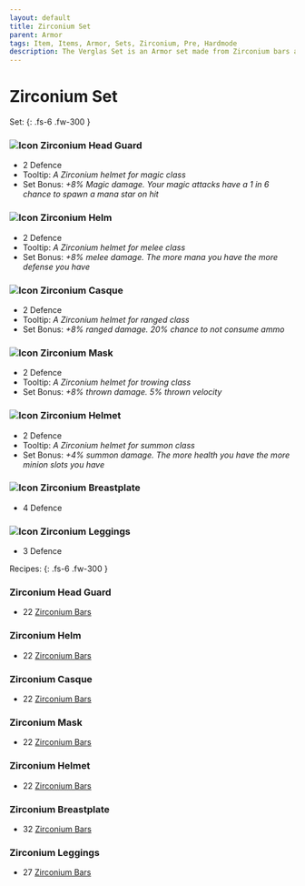 ```yaml
---
layout: default
title: Zirconium Set
parent: Armor
tags: Item, Items, Armor, Sets, Zirconium, Pre, Hardmode
description: The Verglas Set is an Armor set made from Zirconium bars and is a early pre-hardmode set
---
```


# Zirconium Set

Set: 
{: .fs-6 .fw-300 }
### ![Icon](https://github.com/koekmeneer/SupernovaMod/blob/main/Items/Armor/PreHardmode/Zirconium/MageZirconiumHelmet.png?raw=true) Zirconium Head Guard
- 2 Defence
- Tooltip: *A Zirconium helmet for magic class*
- Set Bonus: *+8% Magic damage. Your magic attacks have a 1 in 6 chance to spawn a mana star on hit*


### ![Icon](https://github.com/koekmeneer/SupernovaMod/blob/main/Items/Armor/PreHardmode/Zirconium/MeleeZirconiumHelmet.png?raw=true) Zirconium Helm
- 2 Defence
- Tooltip: *A Zirconium helmet for melee class*
- Set Bonus: *+8% melee damage. The more mana you have the more defense you have*


### ![Icon](https://github.com/koekmeneer/SupernovaMod/blob/main/Items/Armor/PreHardmode/Zirconium/MageZirconiumHelmet.png?raw=true) Zirconium Casque
- 2 Defence
- Tooltip: *A Zirconium helmet for ranged class*
- Set Bonus: *+8% ranged damage. 20% chance to not consume ammo*


### ![Icon](https://github.com/koekmeneer/SupernovaMod/blob/main/Items/Armor/PreHardmode/Zirconium/ZirconiumMask.png?raw=true) Zirconium Mask
- 2 Defence
- Tooltip: *A Zirconium helmet for trowing class*
- Set Bonus: *+8% thrown damage. 5% thrown velocity*


### ![Icon](https://github.com/koekmeneer/SupernovaMod/blob/main/Items/Armor/PreHardmode/Zirconium/ZirconiumSHelmet.png?raw=true) Zirconium Helmet
- 2 Defence
- Tooltip: *A Zirconium helmet for summon class*
- Set Bonus: *+4% summon damage. The more health you have the more minion slots you have*


### ![Icon](https://github.com/koekmeneer/SupernovaMod/blob/main/Items/Armor/PreHardmode/Zirconium/ZirconiumBreastplate.png?raw=true) Zirconium Breastplate
- 4 Defence


### ![Icon](https://github.com/koekmeneer/SupernovaMod/blob/main/Items/Armor/PreHardmode/Zirconium/ZirconiumLeggings.png?raw=true) Zirconium Leggings
- 3 Defence


Recipes: 
{: .fs-6 .fw-300 }
### Zirconium Head Guard
- 22 [Zirconium Bars](https://koekmeneer.github.io/SupernovaMod/docs/items/materials/zirconium_bar)


### Zirconium Helm
- 22 [Zirconium Bars](https://koekmeneer.github.io/SupernovaMod/docs/items/materials/zirconium_bar)


### Zirconium Casque
- 22 [Zirconium Bars](https://koekmeneer.github.io/SupernovaMod/docs/items/materials/zirconium_bar)


### Zirconium Mask
- 22 [Zirconium Bars](https://koekmeneer.github.io/SupernovaMod/docs/items/materials/zirconium_bar)


### Zirconium Helmet
- 22 [Zirconium Bars](https://koekmeneer.github.io/SupernovaMod/docs/items/materials/zirconium_bar)


### Zirconium Breastplate
- 32 [Zirconium Bars](https://koekmeneer.github.io/SupernovaMod/docs/items/materials/zirconium_bar)


### Zirconium Leggings
- 27 [Zirconium Bars](https://koekmeneer.github.io/SupernovaMod/docs/items/materials/zirconium_bar)